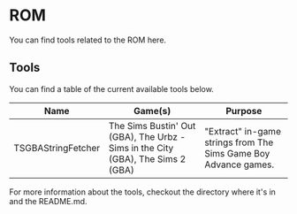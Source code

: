 # ROM

You can find tools related to the ROM here.

## Tools
You can find a table of the current available tools below.

| Name               | Game(s)                                                                         | Purpose                                                         |
| ------------------ | ------------------------------------------------------------------------------- | --------------------------------------------------------------- |
| TSGBAStringFetcher | The Sims Bustin' Out (GBA), The Urbz - Sims in the City (GBA), The Sims 2 (GBA) | "Extract" in-game strings from The Sims Game Boy Advance games. |

For more information about the tools, checkout the directory where it's in and the README.md.